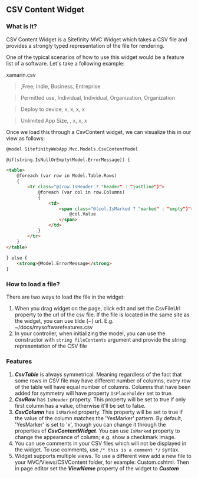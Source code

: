 CSV Content Widget
----------------------------------------

### What is it?
CSV Content Widget is a Sitefinity MVC Widget which takes a CSV file and provides a strongly typed representation of the file for rendering.

One of the typical scenarios of how to use this widget would be a feature list of a software. Let's take a following example:

xamarin.csv

> ,Free, Indie, Business, Entreprise

> Permitted use, Individual, Individual, Organization, Organization

> Deploy to device, x, x, x, x

> Unlimited App Size, , x, x, x

Once we load this through a CsvContent widget, we can visualize this in our view as follows:

```html 
@model SitefinityWebApp.Mvc.Models.CsvContentModel

@if(string.IsNullOrEmpty(Model.ErrorMessage)) {

<table>
    @foreach (var row in Model.Table.Rows)
    {
        <tr class="@(row.IsHeader ? "header" : "justline")">
            @foreach (var col in row.Columns)
            {
                <td>
                    <span class="@(col.IsMarked ? "marked" : "empty")">
                        @col.Value
                    </span>
                </td>
            }
        </tr>
    }
</table>
    
} else {
    <strong>@Model.ErrorMessage</strong>   
}
```

### How to load a file?

There are two ways to load the file in the widget:

1. When you drag widget on the page, click edit and set the CsvFileUrl property to the url of the csv file. If the file is located in the same site as the widget, you can use tilde (~) url. E.g. ~/docs/mysoftwarefeatures.csv
2. In your controller, when initializing the model, you can use the constructor with `string fileContents` argument and provide the string representation of the CSV file

### Features

1. ***CsvTable*** is always symmetrical. Meaning regardless of the fact that some rows in CSV file may have different number of columns, every row of the table will have equal number of columns. Columns that have been added for symmetry will have property ```IsPlaceholder``` set to true.
2. ***CsvRow*** has ```IsHeader``` property. This property will be set to true if only first column has a value, otherwise it'll be set to false.
3. ***CsvColumn*** has ```IsMarked``` property. This property will be set to true if the value of the column matches the 'YesMarker' pattern. By default, 'YesMarker' is set to 'x', though you can change it through the properties of ***CsvContentWidget***. You can use ```IsMarked``` property to change the appearance of column; e.g. show a checkmark image.
4. You can use comments in your CSV files which will not be displayed in the widget. To use comments, use ```/* this is a comment */``` syntax.
5. Widget supports multiple views. To use a different view add a new file to your MVC/Views/CSVContent folder, for example: Custom.cshtml. Then in page editor set the ***ViewName*** property of the widget to ***Custom***

